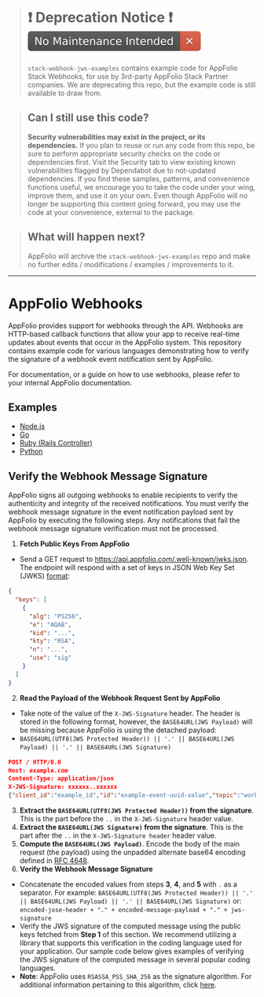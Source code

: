> # ❗️ Deprecation Notice ❗️ ![No Maintenance Intended](badge.svg)
> ```stack-webhook-jws-examples``` contains example code for AppFolio Stack Webhooks, for use by 3rd-party AppFolio Stack Partner companies. We are deprecating this repo, but the example code is still available to draw from.

> ## Can I still use this code?
> **Security vulnerabilities may exist in the project, or its dependencies.** If you plan to reuse or run any code from this repo, be sure to perform appropriate security checks on the code or dependencies first. Visit the Security tab to view existing known vulnerabilities flagged by Dependabot due to not-updated dependencies.
> If you find these samples, patterns, and convenience functions useful, we encourage you to take the code under your wing, improve them, and use it on your own. Even though AppFolio will no longer be supporting this content going forward, you may use the code at your convenience, external to the package.

> ## What will happen next?
> 
> AppFolio will archive the `stack-webhook-jws-examples` repo and make no further edits / modifications / examples / improvements to it.

---

# AppFolio Webhooks
AppFolio provides support for webhooks through the API. Webhooks are HTTP-based callback functions that allow your app to receive real-time updates about events that occur in the AppFolio system. This repository contains example code for various languages demonstrating how to verify the signature of a webhook event notification sent by AppFolio.

For documentation, or a guide on how to use webhooks, please refer to your internal AppFolio documentation.

## Examples
- [Node.js](./examples/nodejs/index.js)
- [Go](./examples/go/main.go)
- [Ruby (Rails Controller)](./examples/ruby/rails_webhook_controller.rb)
- [Python](./examples/python/server.py)
<!-- TODO: Not implemented/broken -->
<!-- - [Java](./examples/java/main.java) -->

## Verify the Webhook Message Signature
AppFolio signs all outgoing webhooks to enable recipients to verify the authenticity and integrity of the received notifications. You must verify the webhook message signature in the event notification payload sent by AppFolio by executing the following steps. Any notifications that fail the webhook message signature verification must not be processed.
1. **Fetch Public Keys From AppFolio**
- Send a GET request to https://api.appfolio.com/.well-known/jwks.json. The endpoint will respond with a set of keys in JSON Web Key Set (JWKS) [format](https://datatracker.ietf.org/doc/html/rfc7517#section-5):
 
```json
{
  "keys": [
    {
      "alg": "PS256",
      "e": "AQAB",
      "kid": "...",
      "kty": "RSA",
      "n": "...",
      "use": "sig"
    }
  ]
}
```

2. **Read the Payload of the Webhook Request Sent by AppFolio**
- Take note of the value of the `X-JWS-Signature` header. The header is stored in the following format, however, the `BASE64URL(JWS Payload)` will be missing because AppFolio is using the detached payload:
- ``BASE64URL(UTF8(JWS Protected Header)) || '.' || BASE64URL(JWS Payload) || '.' || BASE64URL(JWS Signature)``
```json
POST / HTTP/0.0
Host: example.com
Content-Type: application/json
X-JWS-Signature: xxxxxx..xxxxxx
{"client_id":"example_id","id":"example-event-uuid-value","topic":"work_order_updates","entity_id":"example-entity-uuid-value","update_timestamp":"2023-03-27T16:55:12Z","message_sent_at":"2023-08-28T23:18:27Z"}
```
3. **Extract the `BASE64URL(UTF8(JWS Protected Header))` from the signature**. This is the part before the `..`  in the `X-JWS-Signature` header value. 
4. **Extract the `BASE64URL(JWS Signature)` from the signature**. This is the part after the `..`  in the `X-JWS-Signature header` header value.
5. **Compute the `BASE64URL(JWS Payload)`**. Encode the body of the main request (the payload) using the unpadded alternate base64 encoding defined in [RFC 4648](https://datatracker.ietf.org/doc/html/rfc4648). 
6. **Verify the Webhook Message Signature**
- Concatenate the encoded values from steps **3**, **4**, and **5** with `.` as a separator. For example: 
`BASE64URL(UTF8(JWS Protected Header)) || '.' || BASE64URL(JWS Payload) || '.' || BASE64URL(JWS Signature)`
or:
`encoded-jose-header + "." + encoded-message-payload + "." + jws-signature`
- Verify the JWS signature of the computed message using the public keys fetched from **Step 1** of this section. We recommend utilizing a library that supports this verification in the coding language used for your application. Our sample code below gives examples of verifying the JWS signature of the computed message in several popular coding languages.  
- **Note**: AppFolio uses `RSASSA_PSS_SHA_256` as the signature algorithm. For additional information pertaining to this algorithm, click [here](https://datatracker.ietf.org/doc/html/rfc3447#section-8.1).

